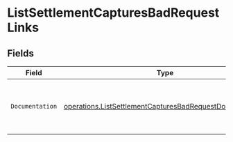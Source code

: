 # ListSettlementCapturesBadRequestLinks


## Fields

| Field                                                                                                                                | Type                                                                                                                                 | Required                                                                                                                             | Description                                                                                                                          |
| ------------------------------------------------------------------------------------------------------------------------------------ | ------------------------------------------------------------------------------------------------------------------------------------ | ------------------------------------------------------------------------------------------------------------------------------------ | ------------------------------------------------------------------------------------------------------------------------------------ |
| `Documentation`                                                                                                                      | [operations.ListSettlementCapturesBadRequestDocumentation](../../models/operations/listsettlementcapturesbadrequestdocumentation.md) | :heavy_check_mark:                                                                                                                   | The URL to the generic Mollie API error handling guide.                                                                              |